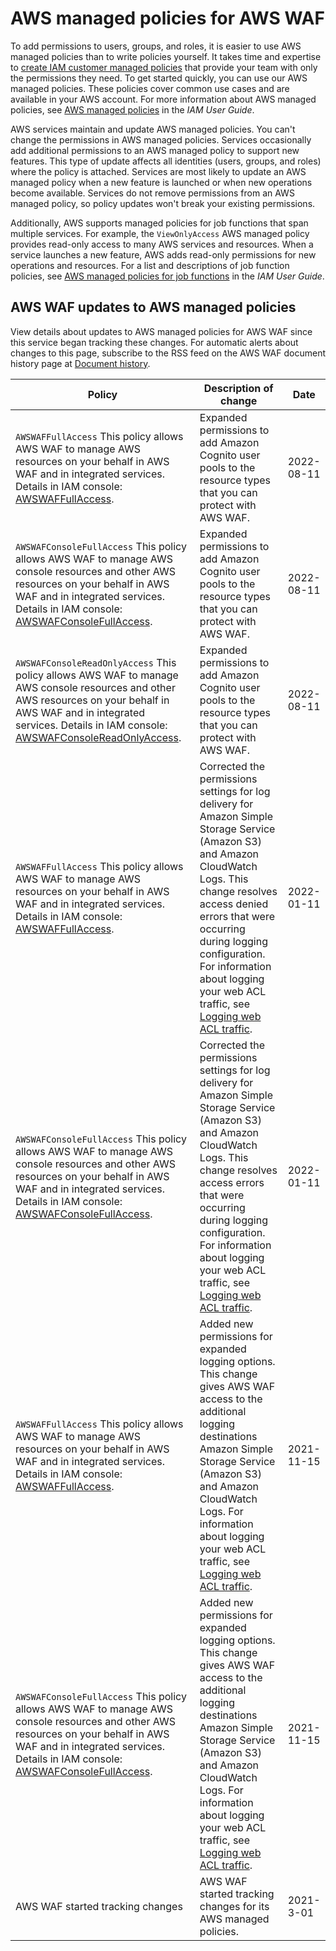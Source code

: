 # AWS managed policies for AWS WAF<a name="waf-security-iam-awsmanpol"></a>





To add permissions to users, groups, and roles, it is easier to use AWS managed policies than to write policies yourself\. It takes time and expertise to [create IAM customer managed policies](https://docs.aws.amazon.com/IAM/latest/UserGuide/access_policies_create-console.html) that provide your team with only the permissions they need\. To get started quickly, you can use our AWS managed policies\. These policies cover common use cases and are available in your AWS account\. For more information about AWS managed policies, see [AWS managed policies](https://docs.aws.amazon.com/IAM/latest/UserGuide/access_policies_managed-vs-inline.html#aws-managed-policies) in the *IAM User Guide*\.

AWS services maintain and update AWS managed policies\. You can't change the permissions in AWS managed policies\. Services occasionally add additional permissions to an AWS managed policy to support new features\. This type of update affects all identities \(users, groups, and roles\) where the policy is attached\. Services are most likely to update an AWS managed policy when a new feature is launched or when new operations become available\. Services do not remove permissions from an AWS managed policy, so policy updates won't break your existing permissions\.

Additionally, AWS supports managed policies for job functions that span multiple services\. For example, the `ViewOnlyAccess` AWS managed policy provides read\-only access to many AWS services and resources\. When a service launches a new feature, AWS adds read\-only permissions for new operations and resources\. For a list and descriptions of job function policies, see [AWS managed policies for job functions](https://docs.aws.amazon.com/IAM/latest/UserGuide/access_policies_job-functions.html) in the *IAM User Guide*\.











## AWS WAF updates to AWS managed policies<a name="waf-security-iam-awsmanpol-updates"></a>



View details about updates to AWS managed policies for AWS WAF since this service began tracking these changes\. For automatic alerts about changes to this page, subscribe to the RSS feed on the AWS WAF document history page at [Document history](doc-history.md)\.




| Policy | Description of change | Date | 
| --- | --- | --- | 
| `AWSWAFFullAccess` This policy allows AWS WAF to manage AWS resources on your behalf in AWS WAF and in integrated services\. Details in IAM console: [AWSWAFFullAccess](https://console.aws.amazon.com/iam/home#/policies/arn:aws:iam::aws:policy/AWSWAFFullAccess$serviceLevelSummary)\. |  Expanded permissions to add Amazon Cognito user pools to the resource types that you can protect with AWS WAF\.  | 2022\-08\-11 | 
|  `AWSWAFConsoleFullAccess` This policy allows AWS WAF to manage AWS console resources and other AWS resources on your behalf in AWS WAF and in integrated services\. Details in IAM console: [AWSWAFConsoleFullAccess](https://console.aws.amazon.com/iam/home#/policies/arn:aws:iam::aws:policy/AWSWAFConsoleFullAccess$serviceLevelSummary)\.  |  Expanded permissions to add Amazon Cognito user pools to the resource types that you can protect with AWS WAF\.  | 2022\-08\-11 | 
|  `AWSWAFConsoleReadOnlyAccess` This policy allows AWS WAF to manage AWS console resources and other AWS resources on your behalf in AWS WAF and in integrated services\. Details in IAM console: [AWSWAFConsoleReadOnlyAccess](https://console.aws.amazon.com/iam/home#/policies/arn:aws:iam::aws:policy/AWSWAFConsoleReadOnlyAccess$serviceLevelSummary)\.  |  Expanded permissions to add Amazon Cognito user pools to the resource types that you can protect with AWS WAF\.  | 2022\-08\-11 | 
| `AWSWAFFullAccess` This policy allows AWS WAF to manage AWS resources on your behalf in AWS WAF and in integrated services\. Details in IAM console: [AWSWAFFullAccess](https://console.aws.amazon.com/iam/home#/policies/arn:aws:iam::aws:policy/AWSWAFFullAccess$serviceLevelSummary)\. |  Corrected the permissions settings for log delivery for Amazon Simple Storage Service \(Amazon S3\) and Amazon CloudWatch Logs\. This change resolves access denied errors that were occurring during logging configuration\. For information about logging your web ACL traffic, see [Logging web ACL traffic](logging.md)\.  | 2022\-01\-11 | 
|  `AWSWAFConsoleFullAccess` This policy allows AWS WAF to manage AWS console resources and other AWS resources on your behalf in AWS WAF and in integrated services\. Details in IAM console: [AWSWAFConsoleFullAccess](https://console.aws.amazon.com/iam/home#/policies/arn:aws:iam::aws:policy/AWSWAFConsoleFullAccess$serviceLevelSummary)\.  |  Corrected the permissions settings for log delivery for Amazon Simple Storage Service \(Amazon S3\) and Amazon CloudWatch Logs\. This change resolves access errors that were occurring during logging configuration\. For information about logging your web ACL traffic, see [Logging web ACL traffic](logging.md)\.  | 2022\-01\-11 | 
|  `AWSWAFFullAccess` This policy allows AWS WAF to manage AWS resources on your behalf in AWS WAF and in integrated services\. Details in IAM console: [AWSWAFFullAccess](https://console.aws.amazon.com/iam/home#/policies/arn:aws:iam::aws:policy/AWSWAFFullAccess$serviceLevelSummary)\.  |  Added new permissions for expanded logging options\. This change gives AWS WAF access to the additional logging destinations Amazon Simple Storage Service \(Amazon S3\) and Amazon CloudWatch Logs\. For information about logging your web ACL traffic, see [Logging web ACL traffic](logging.md)\.  | 2021\-11\-15 | 
|  `AWSWAFConsoleFullAccess` This policy allows AWS WAF to manage AWS console resources and other AWS resources on your behalf in AWS WAF and in integrated services\. Details in IAM console: [AWSWAFConsoleFullAccess](https://console.aws.amazon.com/iam/home#/policies/arn:aws:iam::aws:policy/AWSWAFConsoleFullAccess$serviceLevelSummary)\.  |  Added new permissions for expanded logging options\. This change gives AWS WAF access to the additional logging destinations Amazon Simple Storage Service \(Amazon S3\) and Amazon CloudWatch Logs\. For information about logging your web ACL traffic, see [Logging web ACL traffic](logging.md)\.  | 2021\-11\-15 | 
|  AWS WAF started tracking changes  |  AWS WAF started tracking changes for its AWS managed policies\.  | 2021\-3\-01 | 